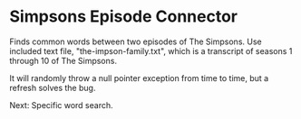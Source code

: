 # Simpsons Episode Connector
Finds common words between two episodes of The Simpsons.
Use included text file, "the-impson-family.txt", which is a transcript of seasons 1 through 10 of The Simpsons.

It will randomly throw a null pointer exception from time to time, but a refresh solves the bug.

Next: Specific word search.
